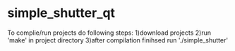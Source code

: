 # simple_shutter_qt
To complie/run projects do following steps:
1)download projects
2)run 'make' in project directory
3)after compilation finihsed run './simple_shutter'
